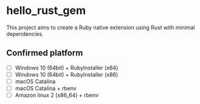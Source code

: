 # hello_rust_gem

This project aims to create a Ruby native extension using Rust with minimal dependencies.

## Confirmed platform

- [ ] Windows 10 (64bit) + RubyInstaller (x64)
- [ ] Windows 10 (64bit) + RubyInstaller (x86)
- [ ] macOS Catalina
- [ ] macOS Catalina + rbenv
- [ ] Amazon linux 2 (x86_64) + rbenv
